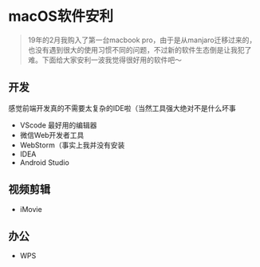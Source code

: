 # macOS软件安利
> 19年的2月我购入了第一台macbook pro，由于是从manjaro迁移过来的，也没有遇到很大的使用习惯不同的问题，不过新的软件生态倒是让我犯了难。下面给大家安利一波我觉得很好用的软件吧～
## 开发
感觉前端开发真的不需要太复杂的IDE啦（当然工具强大绝对不是什么坏事
- VScode 最好用的编辑器
- 微信Web开发者工具
- WebStorm（事实上我并没有安装
- IDEA
- Android Studio
## 视频剪辑
- iMovie
## 办公
- WPS